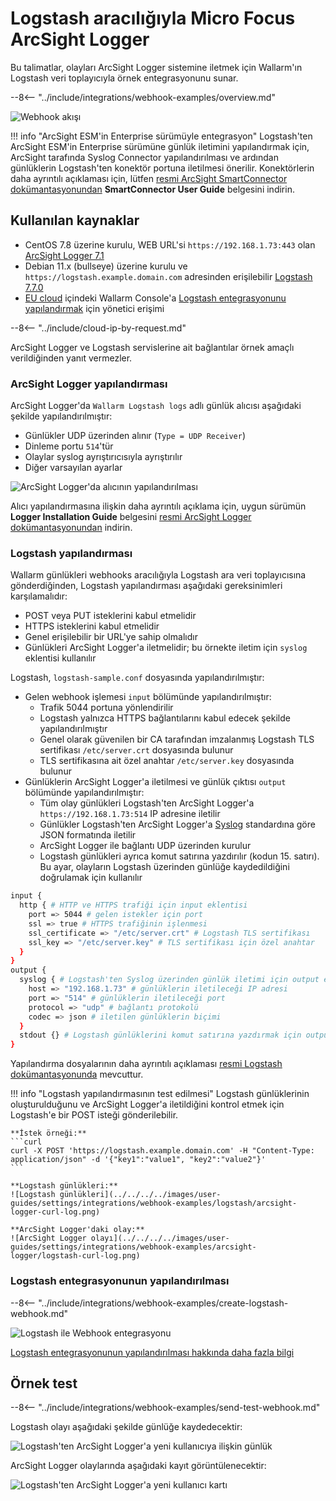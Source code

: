 # Logstash aracılığıyla Micro Focus ArcSight Logger

Bu talimatlar, olayları ArcSight Logger sistemine iletmek için Wallarm'ın Logstash veri toplayıcıyla örnek entegrasyonunu sunar.

--8<-- "../include/integrations/webhook-examples/overview.md"

![Webhook akışı](../../../../images/user-guides/settings/integrations/webhook-examples/logstash/arcsight-logger-scheme.png)

!!! info "ArcSight ESM'in Enterprise sürümüyle entegrasyon"
    Logstash'ten ArcSight ESM'in Enterprise sürümüne günlük iletimini yapılandırmak için, ArcSight tarafında Syslog Connector yapılandırılması ve ardından günlüklerin Logstash'ten konektör portuna iletilmesi önerilir. Konektörlerin daha ayrıntılı açıklaması için, lütfen [resmi ArcSight SmartConnector dokümantasyonundan](https://community.microfocus.com/t5/ArcSight-Connectors/ct-p/ConnectorsDocs) **SmartConnector User Guide** belgesini indirin.

## Kullanılan kaynaklar

* CentOS 7.8 üzerine kurulu, WEB URL'si `https://192.168.1.73:443` olan [ArcSight Logger 7.1](#arcsight-logger-configuration)
* Debian 11.x (bullseye) üzerine kurulu ve `https://logstash.example.domain.com` adresinden erişilebilir [Logstash 7.7.0](#logstash-configuration)
* [EU cloud](https://my.wallarm.com) içindeki Wallarm Console'a [Logstash entegrasyonunu yapılandırmak](#configuration-of-logstash-integration) için yönetici erişimi

--8<-- "../include/cloud-ip-by-request.md"

ArcSight Logger ve Logstash servislerine ait bağlantılar örnek amaçlı verildiğinden yanıt vermezler.

### ArcSight Logger yapılandırması

ArcSight Logger'da `Wallarm Logstash logs` adlı günlük alıcısı aşağıdaki şekilde yapılandırılmıştır:

* Günlükler UDP üzerinden alınır (`Type = UDP Receiver`)
* Dinleme portu `514`'tür
* Olaylar syslog ayrıştırıcısıyla ayrıştırılır
* Diğer varsayılan ayarlar

![ArcSight Logger'da alıcının yapılandırılması](../../../../images/user-guides/settings/integrations/webhook-examples/arcsight-logger/logstash-setup.png)

Alıcı yapılandırmasına ilişkin daha ayrıntılı açıklama için, uygun sürümün **Logger Installation Guide** belgesini [resmi ArcSight Logger dokümantasyonundan](https://community.microfocus.com/t5/Logger-Documentation/ct-p/LoggerDoc) indirin.

### Logstash yapılandırması

Wallarm günlükleri webhooks aracılığıyla Logstash ara veri toplayıcısına gönderdiğinden, Logstash yapılandırması aşağıdaki gereksinimleri karşılamalıdır:

* POST veya PUT isteklerini kabul etmelidir
* HTTPS isteklerini kabul etmelidir
* Genel erişilebilir bir URL'ye sahip olmalıdır
* Günlükleri ArcSight Logger'a iletmelidir; bu örnekte iletim için `syslog` eklentisi kullanılır

Logstash, `logstash-sample.conf` dosyasında yapılandırılmıştır:

* Gelen webhook işlemesi `input` bölümünde yapılandırılmıştır:
    * Trafik 5044 portuna yönlendirilir
    * Logstash yalnızca HTTPS bağlantılarını kabul edecek şekilde yapılandırılmıştır
    * Genel olarak güvenilen bir CA tarafından imzalanmış Logstash TLS sertifikası `/etc/server.crt` dosyasında bulunur
    * TLS sertifikasına ait özel anahtar `/etc/server.key` dosyasında bulunur
* Günlüklerin ArcSight Logger'a iletilmesi ve günlük çıktısı `output` bölümünde yapılandırılmıştır:
    * Tüm olay günlükleri Logstash'ten ArcSight Logger'a `https://192.168.1.73:514` IP adresine iletilir
    * Günlükler Logstash'ten ArcSight Logger'a [Syslog](https://en.wikipedia.org/wiki/Syslog) standardına göre JSON formatında iletilir
    * ArcSight Logger ile bağlantı UDP üzerinden kurulur
    * Logstash günlükleri ayrıca komut satırına yazdırılır (kodun 15. satırı). Bu ayar, olayların Logstash üzerinden günlüğe kaydedildiğini doğrulamak için kullanılır

```bash linenums="1"
input {
  http { # HTTP ve HTTPS trafiği için input eklentisi
    port => 5044 # gelen istekler için port
    ssl => true # HTTPS trafiğinin işlenmesi
    ssl_certificate => "/etc/server.crt" # Logstash TLS sertifikası
    ssl_key => "/etc/server.key" # TLS sertifikası için özel anahtar
  }
}
output {
  syslog { # Logstash'ten Syslog üzerinden günlük iletimi için output eklentisi
    host => "192.168.1.73" # günlüklerin iletileceği IP adresi
    port => "514" # günlüklerin iletileceği port
    protocol => "udp" # bağlantı protokolü
    codec => json # iletilen günlüklerin biçimi
  }
  stdout {} # Logstash günlüklerini komut satırına yazdırmak için output eklentisi
}
```

Yapılandırma dosyalarının daha ayrıntılı açıklaması [resmi Logstash dokümantasyonunda](https://www.elastic.co/guide/en/logstash/current/configuration-file-structure.html) mevcuttur.

!!! info "Logstash yapılandırmasının test edilmesi"
    Logstash günlüklerinin oluşturulduğunu ve ArcSight Logger'a iletildiğini kontrol etmek için Logstash'e bir POST isteği gönderilebilir.

    **İstek örneği:**
    ```curl
    curl -X POST 'https://logstash.example.domain.com' -H "Content-Type: application/json" -d '{"key1":"value1", "key2":"value2"}'
    ```

    **Logstash günlükleri:**
    ![Logstash günlükleri](../../../../images/user-guides/settings/integrations/webhook-examples/logstash/arcsight-logger-curl-log.png)

    **ArcSight Logger'daki olay:**
    ![ArcSight Logger olayı](../../../../images/user-guides/settings/integrations/webhook-examples/arcsight-logger/logstash-curl-log.png)

### Logstash entegrasyonunun yapılandırılması

--8<-- "../include/integrations/webhook-examples/create-logstash-webhook.md"

![Logstash ile Webhook entegrasyonu](../../../../images/user-guides/settings/integrations/add-logstash-integration.png)

[Logstash entegrasyonunun yapılandırılması hakkında daha fazla bilgi](../logstash.md)

## Örnek test

--8<-- "../include/integrations/webhook-examples/send-test-webhook.md"

Logstash olayı aşağıdaki şekilde günlüğe kaydedecektir:

![Logstash'ten ArcSight Logger'a yeni kullanıcıya ilişkin günlük](../../../../images/user-guides/settings/integrations/webhook-examples/logstash/arcsight-logger-user-log.png)

ArcSight Logger olaylarında aşağıdaki kayıt görüntülenecektir:

![Logstash'ten ArcSight Logger'a yeni kullanıcı kartı](../../../../images/user-guides/settings/integrations/webhook-examples/arcsight-logger/logstash-user.png)